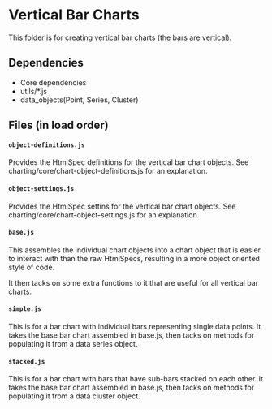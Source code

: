 # Vertical Bar Charts

This folder is for creating vertical bar charts (the bars are vertical).

## Dependencies
- Core dependencies
- utils/*.js
- data_objects(Point, Series, Cluster)

## Files (in load order)

#### `object-definitions.js`
Provides the HtmlSpec definitions for the vertical bar chart objects. See 
charting/core/chart-object-definitions.js for an explanation.

#### `object-settings.js`
Provides the HtmlSpec settins for the vertical bar chart objects. See 
charting/core/chart-object-settings.js for an explanation.

#### `base.js`
This assembles the individual chart objects into a chart object that is
easier to interact with than the raw HtmlSpecs, resulting in a more object
oriented style of code.

It then tacks on some extra functions to it that are useful for all vertical
bar charts.

#### `simple.js`
This is for a bar chart with individual bars representing single data points.
It takes the base bar chart assembled in base.js, then tacks on methods for
populating it from a data series object.

#### `stacked.js`
This is for a bar chart with bars that have sub-bars stacked on each other.
It takes the base bar chart assembled in base.js, then tacks on methods for
populating it from a data cluster object.

